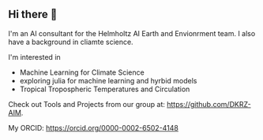 ## Hi there 👋

I'm an AI consultant for the Helmholtz AI Earth and Envionrment team. I also have a background in cliamte science.

I'm interested in

- Machine Learning for Climate Science
- exploring julia for machine learning and hyrbid models
- Tropical Tropospheric Temperatures and Circulation

Check out Tools and Projects from our group at: https://github.com/DKRZ-AIM.

My ORCID: https://orcid.org/0000-0002-6502-4148

<!--
**pkeil7/pkeil7** is a ✨ _special_ ✨ repository because its `README.md` (this file) appears on your GitHub profile.

Here are some ideas to get you started:

- 🔭 I’m currently working on ...
- 🌱 I’m currently learning ...
- 👯 I’m looking to collaborate on ...
- 🤔 I’m looking for help with ...
- 💬 Ask me about ...
- 📫 How to reach me: ...
- 😄 Pronouns: ...
- ⚡ Fun fact: ...
-->
